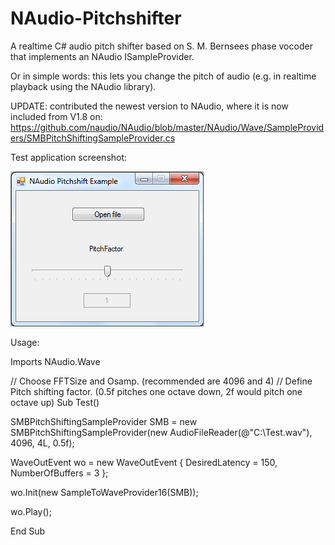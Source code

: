 # NAudio-Pitchshifter

A realtime C# audio pitch shifter based on S. M. Bernsees phase vocoder that implements an NAudio ISampleProvider.

Or in simple words: this lets you change the pitch of audio (e.g. in realtime playback using the NAudio library).

UPDATE: contributed the newest version to NAudio, where it is now included from V1.8 on:
https://github.com/naudio/NAudio/blob/master/NAudio/Wave/SampleProviders/SMBPitchShiftingSampleProvider.cs


Test application screenshot:


![Example Screenshot](Example.bmp)


Usage:


Imports NAudio.Wave

// Choose FFTSize and Osamp. (recommended are 4096 and 4)
// Define Pitch shifting factor. (0.5f pitches one octave down, 2f would pitch one octave up)
Sub Test()

  SMBPitchShiftingSampleProvider SMB = new SMBPitchShiftingSampleProvider(new AudioFileReader(@"C:\Test.wav"), 4096, 4L, 0.5f);

  WaveOutEvent wo = new WaveOutEvent
  {
    DesiredLatency = 150,
    NumberOfBuffers = 3
  };

  wo.Init(new SampleToWaveProvider16(SMB));

  wo.Play();
  
End Sub
